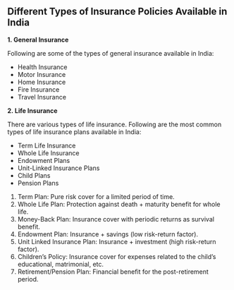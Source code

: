 ## **Different** **Types of Insurance Policies Available in India**


**1. General Insurance**

Following are some of the types of general insurance available in India:

-   Health Insurance
-   Motor Insurance
-   Home Insurance
-   Fire Insurance
-   Travel Insurance


**2. Life Insurance**

There are various types of life insurance. Following are the most common types of life insurance plans available in India:

-   Term Life Insurance
-   Whole Life Insurance
-   Endowment Plans
-   Unit-Linked Insurance Plans
-   Child Plans
-   Pension Plans


1.  Term Plan: Pure risk cover for a limited period of time.
2.  Whole Life Plan: Protection against death + maturity benefit for whole life.
3.  Money-Back Plan: Insurance cover with periodic returns as survival benefit.
4.  Endowment Plan: Insurance + savings (low risk-return factor).
5.  Unit Linked Insurance Plan: Insurance + investment (high risk-return factor).
6.  Children’s Policy: Insurance cover for expenses related to the child’s educational, matrimonial, etc.
7.  Retirement/Pension Plan: Financial benefit for the post-retirement period.